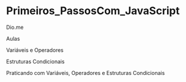 # Primeiros_PassosCom_JavaScript
Dio.me

Aulas 

Variáveis e Operadores

Estruturas Condicionais

Praticando com Variáveis, Operadores e Estruturas Condicionais
